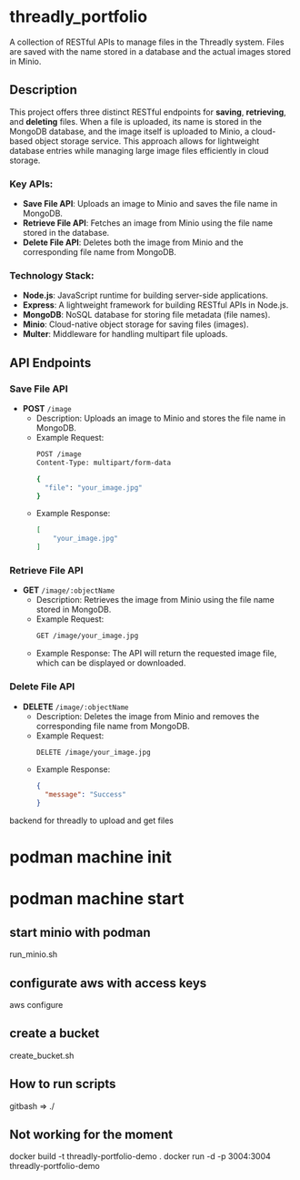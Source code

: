 # threadly_portfolio

A collection of RESTful APIs to manage files in the Threadly system. Files are saved with the name stored in a database and the actual images stored in Minio.

## Description

This project offers three distinct RESTful endpoints for **saving**, **retrieving**, and **deleting** files. When a file is uploaded, its name is stored in the MongoDB database, and the image itself is uploaded to Minio, a cloud-based object storage service. This approach allows for lightweight database entries while managing large image files efficiently in cloud storage.

### Key APIs:
- **Save File API**: Uploads an image to Minio and saves the file name in MongoDB.
- **Retrieve File API**: Fetches an image from Minio using the file name stored in the database.
- **Delete File API**: Deletes both the image from Minio and the corresponding file name from MongoDB.

### Technology Stack:
- **Node.js**: JavaScript runtime for building server-side applications.
- **Express**: A lightweight framework for building RESTful APIs in Node.js.
- **MongoDB**: NoSQL database for storing file metadata (file names).
- **Minio**: Cloud-native object storage for saving files (images).
- **Multer**: Middleware for handling multipart file uploads.

## API Endpoints

### **Save File API**
- **POST** `/image`
    - Description: Uploads an image to Minio and stores the file name in MongoDB.
    - Example Request:
        ```bash
        POST /image
        Content-Type: multipart/form-data

        {
          "file": "your_image.jpg"
        }
        ```
    - Example Response:
        ```json
        [
            "your_image.jpg"
        ]
        ```

### **Retrieve File API**
- **GET** `/image/:objectName`
    - Description: Retrieves the image from Minio using the file name stored in MongoDB.
    - Example Request:
        ```bash
        GET /image/your_image.jpg
        ```
    - Example Response:
        The API will return the requested image file, which can be displayed or downloaded.

### **Delete File API**
- **DELETE** `/image/:objectName`
    - Description: Deletes the image from Minio and removes the corresponding file name from MongoDB.
    - Example Request:
        ```bash
        DELETE /image/your_image.jpg
        ```
    - Example Response:
        ```json
        {
          "message": "Success"
        }
        ```




backend for threadly to upload and get files

# podman machine init
# podman machine start

## start minio with podman 
run_minio.sh

## configurate aws with access keys
aws configure

## create a bucket
create_bucket.sh

## How to run scripts
gitbash => ./<fileName>

## Not working for the moment
docker build -t threadly-portfolio-demo . 
docker run -d -p 3004:3004 threadly-portfolio-demo